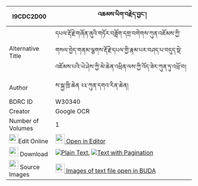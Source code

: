 |I9CDC2D00|འཆམས་ཡིག་བརྗེད་བྱང་། 
| --- | --- 
|Alternative Title |དཔལ་རྡོ་རྗེ་གཞོན་ནུའི་གཏོར་བཟློག་དགྲ་བགེགས་ཀུན་འཇོམས་ཀྱི་གསལ་བྱེད་གནམ་ལྕགས་རྡོ་རྗེ་དཔལ་གྱི་རྣམ་པར་བཤད་པ་བདུད་སྡེ་འཇོམས་པའི་ཡེ་ཤེས་ཀྱི་མེ་ཆེན་འཕྲིན་ལས་ཀྱི་འོད་ཟེར་ཀུན་ཏུ་འཕྲོ་བ།
|Author| ས་སྐྱ་ཁྲི་ཆེན ༢༣་ཀུན་དགའ་རིན་ཆེན།
|BDRC ID | W30340
|Creator | Google OCR
|Number of Volumes| 1
|<img width="25" src="https://img.icons8.com/color/25/000000/edit-property.png">Edit Online| [<img width="25" src="https://avatars.githubusercontent.com/u/45091458?s=200&v=4"> Open in Editor](http://editor.openpecha.org/I9CDC2D00)
|<img width="25" src="https://img.icons8.com/fluent/48/000000/download-2.png"/>  Download | [![](https://img.icons8.com/color/20/000000/txt.png)Plain Text](https://github.com/Openpecha/I9CDC2D00/releases/download/v2/cham_yik_jejang_plain_I9CDC2D00.zip), [![](https://img.icons8.com/color/20/000000/txt.png)Text with Pagination](https://github.com/Openpecha/I9CDC2D00/releases/download/v2/cham_yik_jejang_pages_I9CDC2D00.zip)
|<img width="25" src="https://img.icons8.com/plasticine/100/000000/pictures-folder.png"/>  Source Images | [<img width="25" src="https://library.bdrc.io/icons/BUDA-small.svg"> Images of text file open in BUDA](https://library.bdrc.io/show/bdr:W30340)